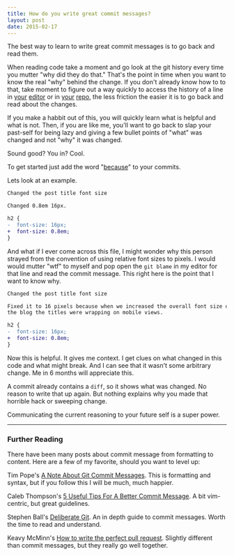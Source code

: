 ```yaml
---
title: How do you write great commit messages?
layout: post
date: 2015-02-17
---
```


The best way to learn to write great commit messages is to go back and read them.

When reading code take a moment and go look at the git history every time you mutter "why did they do that." That's the point in time when you want to know the real "why" behind the change. If you don't already know how to to that, take moment to figure out a way quickly to access the history of a line in [your](https://magit.github.io/) [editor](https://github.com/tpope/vim-fugitive) or in [your](https://github.com/blog/228-playing-the-blame-game) [repo](http://git-scm.com/docs/git-blame), the less friction the easier it is to go back and read about the changes.

If you make a habbit out of this, you will quickly learn what is helpful and what is not. Then, if you are like me, you'll want to go back to slap your past-self for being lazy and giving a few bullet points of "what" was changed and not "why" it was changed.

Sound good? You in? Cool.

To get started just add the word "[because](https://twitter.com/sarahmei/status/566667320425066497)" to your commits.

Lets look at an example.

```diff
Changed the post title font size

Changed 0.8em 16px.

h2 {
-  font-size: 16px;
+  font-size: 0.8em;
}
```

And what if I ever come across this file, I might wonder why this person strayed from the convention of using relative font sizes to pixels. I would would mutter "wtf" to myself and pop open the `git blame` in my editor for that line and read the commit message. This right here is the point that I want to know why.


```diff
Changed the post title font size

Fixed it to 16 pixels because when we increased the overall font size on
the blog the titles were wrapping on mobile views.

h2 {
-  font-size: 16px;
+  font-size: 0.8em;
}
```

Now this is helpful. It gives me context. I get clues on what changed in this code and what might break. And I can see that it wasn't some arbitrary change. Me in 6 months will appreciate this.

A commit already contains a `diff`, so it shows what was changed. No reason to write that up again. But nothing explains why you made that horrible hack or sweeping change.

Communicating the current reasoning to your future self is a super power.

----


### Further Reading

There have been many posts about commit message from formatting to content. Here are a few of my favorite, should you want to level up:

Tim Pope's [A Note About Git Commit Messages](http://tbaggery.com/2008/04/19/a-note-about-git-commit-messages.html). This is formatting and syntax, but if you follow this I will be much, much happier.

Caleb Thompson's [5 Useful Tips For A Better Commit Message](http://robots.thoughtbot.com/5-useful-tips-for-a-better-commit-message). A bit vim-centric, but great guidelines.

Stephen Ball's [Deliberate Git](http://rakeroutes.com/blog/deliberate-git/). An in depth guide to commit messages. Worth the time to read and understand.

Keavy McMinn's [How to write the perfect pull request](https://github.com/blog/1943-how-to-write-the-perfect-pull-request). Slightly different than commit messages, but they really go well together.





